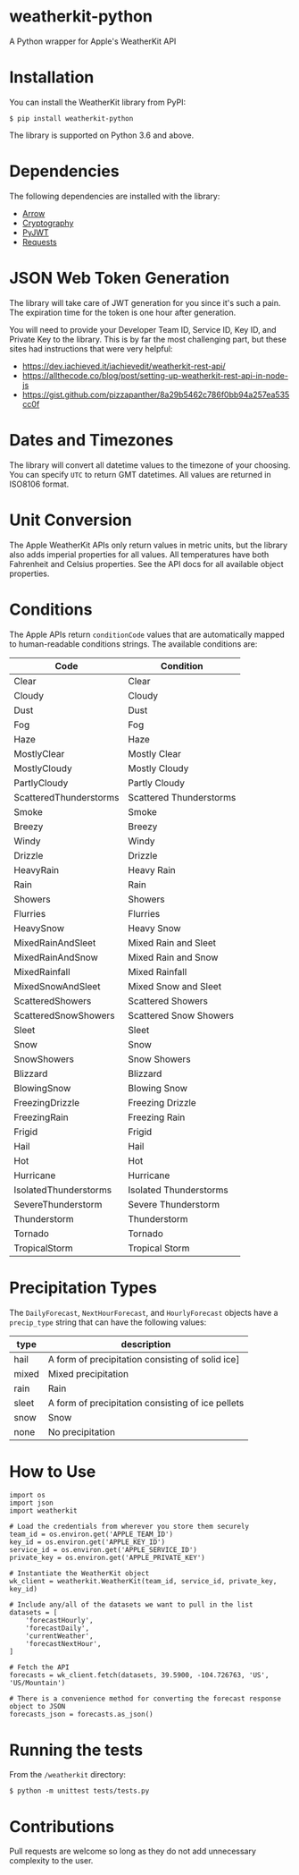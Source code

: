 # weatherkit-python
A Python wrapper for Apple's WeatherKit API

# Installation
You can install the WeatherKit library from PyPI:

```
$ pip install weatherkit-python
```

The library is supported on Python 3.6 and above.

# Dependencies

The following dependencies are installed with the library:

* [Arrow](https://github.com/arrow-py/arrow)
* [Cryptography](https://github.com/pyca/cryptography)
* [PyJWT](https://github.com/jpadilla/pyjwt)
* [Requests](https://github.com/psf/requests)

# JSON Web Token Generation

The library will take care of JWT generation for you since it's such a pain. The expiration time for the token is one hour after generation.

You will need to provide your Developer Team ID, Service ID, Key ID, and Private Key to the library. This is by far the most challenging part, but these sites had instructions that were very helpful:

* https://dev.iachieved.it/iachievedit/weatherkit-rest-api/
* https://allthecode.co/blog/post/setting-up-weatherkit-rest-api-in-node-js
* https://gist.github.com/pizzapanther/8a29b5462c786f0bb94a257ea535cc0f

# Dates and Timezones

The library will convert all datetime values to the timezone of your choosing. You can specify `UTC` to return GMT datetimes. All values are returned in ISO8106 format.

# Unit Conversion

The Apple WeatherKit APIs only return values in metric units, but the library also adds imperial properties for all values. All temperatures have both Fahrenheit and Celsius properties. See the API docs for all available object properties.

# Conditions

The Apple APIs return `conditionCode` values that are automatically mapped to human-readable conditions strings. The available conditions are:

|**Code**|**Condition**|
|--------|-------------|
|Clear|Clear|
|Cloudy|Cloudy|
|Dust|Dust|
|Fog|Fog|
|Haze|Haze|
|MostlyClear|Mostly Clear|
|MostlyCloudy|Mostly Cloudy|
|PartlyCloudy|Partly Cloudy|
|ScatteredThunderstorms|Scattered Thunderstorms|
|Smoke|Smoke|
|Breezy|Breezy|
|Windy|Windy|
|Drizzle|Drizzle|
|HeavyRain|Heavy Rain|
|Rain|Rain|
|Showers|Showers|
|Flurries|Flurries|
|HeavySnow|Heavy Snow|
|MixedRainAndSleet|Mixed Rain and Sleet|
|MixedRainAndSnow|Mixed Rain and Snow|
|MixedRainfall|Mixed Rainfall|
|MixedSnowAndSleet|Mixed Snow and Sleet|
|ScatteredShowers|Scattered Showers|
|ScatteredSnowShowers|Scattered Snow Showers|
|Sleet|Sleet|
|Snow|Snow|
|SnowShowers|Snow Showers|
|Blizzard|Blizzard|
|BlowingSnow|Blowing Snow|
|FreezingDrizzle|Freezing Drizzle|
|FreezingRain|Freezing Rain|
|Frigid|Frigid|
|Hail|Hail|
|Hot|Hot|
|Hurricane|Hurricane|
|IsolatedThunderstorms|Isolated Thunderstorms|
|SevereThunderstorm|Severe Thunderstorm|
|Thunderstorm|Thunderstorm|
|Tornado|Tornado|
|TropicalStorm|Tropical Storm|

# Precipitation Types

The `DailyForecast`, `NextHourForecast`, and `HourlyForecast` objects have a `precip_type` string that can have the following values:

|**type**|**description**|
|----|-----------|
|hail|A form of precipitation consisting of solid ice]
|mixed|Mixed precipitation|
|rain|Rain|
|sleet|A form of precipitation consisting of ice pellets|
|snow|Snow|
|none|No precipitation|


# How to Use

```
import os
import json
import weatherkit

# Load the credentials from wherever you store them securely
team_id = os.environ.get('APPLE_TEAM_ID')
key_id = os.environ.get('APPLE_KEY_ID')
service_id = os.environ.get('APPLE_SERVICE_ID')
private_key = os.environ.get('APPLE_PRIVATE_KEY')

# Instantiate the WeatherKit object
wk_client = weatherkit.WeatherKit(team_id, service_id, private_key, key_id)

# Include any/all of the datasets we want to pull in the list
datasets = [
    'forecastHourly',
    'forecastDaily',
    'currentWeather',
    'forecastNextHour',
]

# Fetch the API
forecasts = wk_client.fetch(datasets, 39.5900, -104.726763, 'US', 'US/Mountain')

# There is a convenience method for converting the forecast response object to JSON
forecasts_json = forecasts.as_json()
```

# Running the tests

From the `/weatherkit` directory:
```
$ python -m unittest tests/tests.py
```

# Contributions

Pull requests are welcome so long as they do not add unnecessary complexity to the user.
